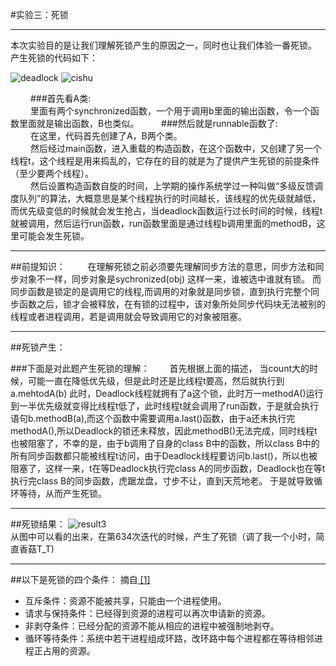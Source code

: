 #实验三：死锁
***
本次实验目的是让我们理解死锁产生的原因之一，同时也让我们体验一番死锁。
产生死锁的代码如下：

![deadlock](https://cloud.githubusercontent.com/assets/22441229/19858112/3d1860f2-9fbb-11e6-85e4-3a5c09508bfa.png)
![cishu](https://cloud.githubusercontent.com/assets/22441229/19858147/59cf267c-9fbb-11e6-840e-3d6afd2c74f3.png)

&emsp;&emsp;
###首先看A类:<br>
&emsp;&emsp;
里面有两个synchronized函数，一个用于调用b里面的输出函数，令一个函数里面就是输出函数，B也类似。 
&emsp;&emsp;
###然后就是runnable函数了:<br>
&emsp;&emsp;
在这里，代码首先创建了A，B两个类。<br>
&emsp;&emsp;
然后经过main函数，进入重载的构造函数，在这个函数中，又创建了另一个线程t，这个线程是用来捣乱的，它存在的目的就是为了提供产生死锁的前提条件（至少要两个线程）。<br>
&emsp;&emsp;
然后设置构造函数自旋的时间，上学期的操作系统学过一种叫做“多级反馈调度队列”的算法，大概意思是某个线程执行的时间越长，该线程的优先级就越低，而优先级变低的时候就会发生抢占，当deadlock函数运行过长时间的时候，线程t就被调用，然后运行run函数，run函数里面是通过线程b调用里面的methodB，这里可能会发生死锁。
***
##前提知识：
&emsp;&emsp;
在理解死锁之前必须要先理解同步方法的意思，同步方法和同步对象不一样，同步对象是sychronized(obj) 这样一来，谁被选中谁就有锁。
而同步函数是锁定的是调用它的线程,而调用的对象就是同步锁，直到执行完整个同步函数之后，锁才会被释放，在有锁的过程中，该对象所处同步代码块无法被别的线程或者进程调用，若是调用就会导致调用它的对象被阻塞。
***
##死锁产生：

###下面是对此题产生死锁的理解：
&emsp;&emsp;首先根据上面的描述， 当count大的时候，可能一直在降低优先级，但是此时还是比线程t要高，然后就执行到a.mehtodA(b) 此时，Deadlock线程就拥有了a这个锁，此时万一methodA()运行到一半优先级就变得比线程t低了，此时线程t就会调用了run函数，于是就会执行语句b.methodB(a),而这个函数中需要调用a.last()函数，由于a还未执行完methodA(),所以Deadlock的锁还未释放，因此methodB()无法完成，同时线程t也被阻塞了，不幸的是，由于b调用了自身的class B中的函数，所以class B中的所有同步函数都只能被线程t访问，由于Deadlock线程要访问b.last()，所以也被阻塞了，这样一来，t在等Deadlock执行完class A的同步函数，Deadlock也在等t执行完class B的同步函数，虎踞龙盘，寸步不让，直到天荒地老。 于是就导致循环等待，从而产生死锁。
***
##死锁结果：
![result3](https://cloud.githubusercontent.com/assets/22441229/19858287/e001efcc-9fbb-11e6-9108-61a8889e1ffe.png)
<br>
从图中可以看的出来，在第634次迭代的时候，产生了死锁（调了我一个小时，简直香菇T_T)
***
##以下是死锁的四个条件：
摘自<a href="http://magustest.com/2007/09/23/deadlock-condition-and-how-to-prevent/"> [1] </a>
<ul>
<li>互斥条件：资源不能被共享，只能由一个进程使用。
<li>请求与保持条件：已经得到资源的进程可以再次申请新的资源。
<li>非剥夺条件：已经分配的资源不能从相应的进程中被强制地剥夺。
<li>循环等待条件：系统中若干进程组成环路，改环路中每个进程都在等待相邻进程正占用的资源。
<ul>
